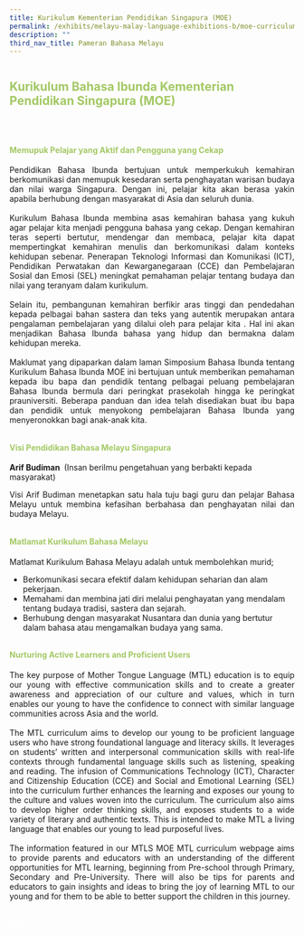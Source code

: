 ```yaml
---
title: Kurikulum Kementerian Pendidikan Singapura (MOE)
permalink: /exhibits/melayu-malay-language-exhibitions-b/moe-curriculum/
description: ""
third_nav_title: Pameran Bahasa Melayu
---
```

<html>
	<style>
.tab img{
   width: 80%;
 }
 .content table {
    width: 100%;
    font-family: arial, sans-serif;
     border-collapse: collapse;
}
td {
  border: 1px ;
  text-align: center;
  padding: 8px;
  width:60%;
}
table.center {
  margin-left:auto; 
  margin-right:auto;
  }
 .tab table {
   display: none;
}
.tab table:target {
  display: block;
}
.atab label {
    position: relative;
    display: block;
    background: #a3c864;
    color: #a3c864;
    font-weight: 700;
    padding: 10px;
    cursor: pointer;
 }
 .atab label::after {
  content: "+";
  font-size: 22px;
  position: absolute;
  right: 10px;
  top: 7px;
  transition: all 0.4s;
}
.atab input[type=checkbox]:checked + label::after,
.atab input[type=radio]:checked + label::after {
    content: 'x';
    right: 14px;
    top: 7px;
  //transform:rotate(-225deg);
   /* transform: rotate(90deg); */
}
.tab-content {
  overflow: hidden;
  display: none;
  width:100%; 
}
.atab{
  margin-bottom: 5px;
  width:100%;  
}
 image{
  height:auto;
 max-width:50%
 }
 
  .btntop {
    position: fixed;
    float: right;
    bottom: 20px;
    right: 80px;
    z-index: 99;
    boder: none;
    background-color: #3bb9ff;
    cursor: pointer;
    padding: 15px;
    boder-radius: 4px;
    color: #fff;
    font-weight: 600;
}
		.btnClass {
    display: none;
    padding: 15px 20px;
    text-align: center;
    text-decoration: none;
    color: #fff;
    background-color:#a3c864;
    border-radius: 6px;
    outline: 0;
    cursor: pointer;
    margin-right: 10px;
    margin-bottom: 7px;
    width: 180px;
	}
		.btnClass:hover {
background-color: lightgrey;!important;
}
</style>
<h2 style="padding-top:12px;color:#a3c864;"><b>Kurikulum Bahasa Ibunda Kementerian Pendidikan Singapura (MOE)</b></h2>
<div style="margin-top:auto;margin-bottom:auto;text-align:center;">
<div class="tab">
  <a href="/ML-PreSch/"><div style="font-family:Calibri (Body);" class="btnClass lbML1">Prasekolah</div></a>
  <a href="/ML-PriSch/"><div style="font-family:Calibri (Body);" class="btnClass lbML1">Sekolah Rendah</div></a>
  <a href="/ML-Sec/"><div style="font-family:Calibri (Body);" class="btnClass lbML1">Sekolah Menengah</div></a>
  <a href="/ML-PreU/"><div style="font-family:Calibri (Body);" class="btnClass lbML1">Prauniversiti</div></a>
</div>  <br />
 <div style="margin-top:auto;margin-bottom:auto;text-align:left;">
 <h4 style="padding-top:12px;color:#a3c864;"><b>Memupuk Pelajar yang Aktif dan Pengguna yang Cekap </b></h4>
 <p style="text-align:justify;">
 Pendidikan Bahasa Ibunda bertujuan untuk memperkukuh kemahiran berkomunikasi dan memupuk kesedaran serta penghayatan warisan budaya dan nilai warga Singapura. Dengan ini, pelajar kita akan berasa yakin apabila berhubung dengan masyarakat di Asia dan seluruh dunia.
<br /><br />
Kurikulum Bahasa Ibunda membina asas kemahiran bahasa yang kukuh agar pelajar kita menjadi pengguna bahasa yang cekap. Dengan kemahiran teras seperti bertutur, mendengar dan membaca, pelajar kita dapat mempertingkat kemahiran menulis dan berkomunikasi dalam konteks kehidupan sebenar. Penerapan Teknologi Informasi dan Komunikasi (ICT), Pendidikan Perwatakan dan Kewarganegaraan (CCE) dan Pembelajaran Sosial dan Emosi (SEL) meningkat pemahaman pelajar tentang budaya dan nilai yang teranyam dalam kurikulum.
<br /><br />
Selain itu,  pembangunan kemahiran berfikir aras tinggi dan pendedahan kepada pelbagai bahan sastera dan teks yang autentik merupakan antara pengalaman pembelajaran yang dilalui oleh para pelajar kita . Hal ini akan menjadikan Bahasa Ibunda bahasa yang hidup dan bermakna dalam kehidupan mereka. 
<br /><br />
Maklumat yang dipaparkan dalam laman Simposium Bahasa Ibunda tentang Kurikulum Bahasa Ibunda MOE ini bertujuan untuk memberikan pemahaman kepada ibu bapa dan pendidik tentang pelbagai peluang pembelajaran Bahasa Ibunda bermula dari peringkat prasekolah hingga ke peringkat prauniversiti. Beberapa panduan dan idea telah disediakan buat ibu bapa dan pendidik untuk menyokong pembelajaran Bahasa Ibunda yang menyeronokkan bagi anak-anak kita.
 </p>
<h4 style="padding-top:12px;color:#a3c864;"> <b>Visi Pendidikan Bahasa Melayu Singapura </b></h4>
<p><strong> Arif Budiman </strong> (Insan berilmu pengetahuan yang berbakti kepada masyarakat)
<p style="text-align:justify;">Visi Arif Budiman menetapkan satu hala tuju bagi guru dan pelajar Bahasa Melayu untuk membina kefasihan berbahasa dan penghayatan nilai dan budaya Melayu.       
</p>
 <h4 style="padding-top:12px;color:#a3c864;"><b>Matlamat Kurikulum Bahasa Melayu </b> </h4>
 <p>Matlamat Kurikulum Bahasa Melayu adalah untuk membolehkan murid;</p>
 <ul>
 <li>Berkomunikasi secara efektif dalam kehidupan seharian dan alam pekerjaan.</li>
  <li>Memahami dan membina jati diri melalui penghayatan yang mendalam tentang budaya tradisi, sastera dan sejarah.</li>
   <li>Berhubung dengan masyarakat Nusantara dan dunia yang bertutur dalam bahasa atau mengamalkan budaya yang sama.</li>
 </ul>
 <h4 style="padding-top:12px;color:#a3c864;">Nurturing Active Learners and Proficient Users</h4>
  <div style="margin-top:auto;margin-bottom:auto;text-align:justify;">
<p> The key purpose of Mother Tongue Language (MTL) education is to equip our young with effective communication skills and to create a greater awareness and appreciation of our culture and values, which in turn enables our young to have the confidence to connect with similar language communities across Asia and the world.<br/><br/>
The MTL curriculum aims to develop our young to be proficient language users who have strong foundational language and literacy skills. It leverages on students’ written and interpersonal communication skills with real-life contexts through fundamental language skills such as listening, speaking and reading. The infusion of Communications Technology (ICT), Character and Citizenship Education (CCE) and Social and Emotional Learning (SEL)  into the curriculum further enhances the learning and exposes our young to the culture and values woven into the curriculum. The curriculum also aims to develop higher order thinking skills, and exposes students to a wide variety of literary and authentic texts. This is intended to make MTL a living language that enables our young to lead purposeful lives.<br/><br/>
The information featured in our MTLS MOE MTL curriculum webpage aims to provide parents and educators with an understanding of the different opportunities for MTL learning, beginning from Pre-school through Primary, Secondary and Pre-University. There will also be tips for parents and educators to gain insights and ideas to bring the joy of learning MTL to our young and for them to be able to better support the children in this journey.
</p>
 <br />
 
<div class="btntop">
  <a href="#top" style="text-decoration:none;"><span style="color:white"><b>Top</b></span></a>
</div>